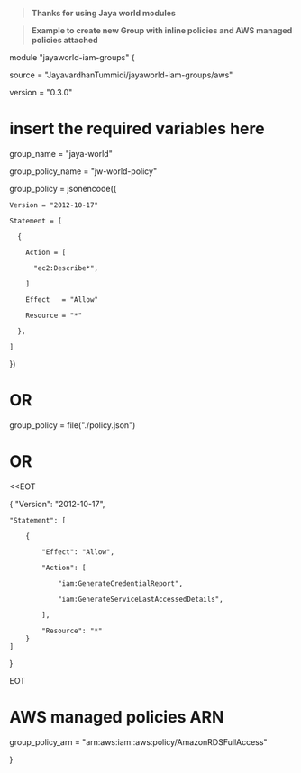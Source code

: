 > **Thanks for using Jaya world modules**

> **Example to create new Group with inline policies and AWS managed policies attached**

module "jayaworld-iam-groups" {

  source  = "JayavardhanTummidi/jayaworld-iam-groups/aws"

  version = "0.3.0"
  # insert the required variables here

  group_name = "jaya-world"

  group_policy_name = "jw-world-policy"

  group_policy = jsonencode({

    Version = "2012-10-17"

    Statement = [

      {

        Action = [

          "ec2:Describe*",

        ]

        Effect   = "Allow"

        Resource = "*"

      },

    ]

  })
  
  # OR 

  group_policy = file("./policy.json")
  
  # OR

  <<EOT
  
{
    "Version": "2012-10-17",

    "Statement": [

        {

            "Effect": "Allow",

            "Action": [

                "iam:GenerateCredentialReport",

                "iam:GenerateServiceLastAccessedDetails",

            ],

            "Resource": "*"
        }
    ]
}

EOT
  # AWS managed policies ARN

  group_policy_arn = "arn:aws:iam::aws:policy/AmazonRDSFullAccess"

}